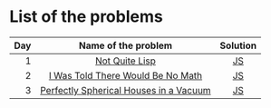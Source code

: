 # List of the problems

| Day |                              Name of the problem                              |   Solution    |
| --: | :---------------------------------------------------------------------------: | :-----------: |
|   1 |             [Not Quite Lisp](https://adventofcode.com/2015/day/1)             | [JS](day1.js) |
|   2 |   [I Was Told There Would Be No Math](https://adventofcode.com/2015/day/2)    | [JS](day2.js) |
|   3 | [Perfectly Spherical Houses in a Vacuum](https://adventofcode.com/2015/day/3) | [JS](day3.js) |
